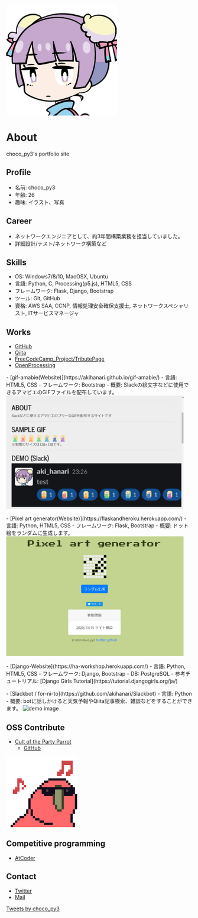 ![profile-icon](img/icon2.png)

# About
choco_py3's portfolio site

## Profile
- 名前: choco_py3
- 年齢: 26
- 趣味: イラスト、写真

## Career
- ネットワークエンジニアとして、約3年間構築業務を担当していました。
- 詳細設計/テスト/ネットワーク構築など

## Skills
- OS: Windows7/8/10, MacOSX, Ubuntu
- 言語: Python, C, Processing(p5.js), HTML5, CSS
- フレームワーク: Flask, Django, Bootstrap
- ツール: Git, GitHub
- 資格: AWS SAA, CCNP, 情報処理安全確保支援士, ネットワークスペシャリスト, ITサービスマネージャ

## Works
- [GitHub](https://akihanari.github.io/)
- [Qiita](https://qiita.com/akihanari)
- [FreeCodeCamp_Project/TributePage](https://codepen.io/akihanari/pen/NWqYOgP)
- [OpenProcessing](https://www.openprocessing.org/user/215370)
<p>
- [gif-amabie(Website)](https://akihanari.github.io/gif-amabie/)
  - 言語: HTML5, CSS
  - フレームワーク: Bootstrap
  - 概要: Slackの絵文字などに使用できるアマビエのGIFファイルを配布しています。
<img src="img/b-demo.png" alt="demo image" title="b-demo.png" width="480" height="307">
</p>
<p>
- [Pixel art generator(Website)](https://flaskandheroku.herokuapp.com/)
  - 言語: Python, HTML5, CSS
  - フレームワーク: Flask, Bootstrap
  - 概要: ドット絵をランダムに生成します。
<img src="img/c-demo.png" alt="demo image" title="c-demo.png" width="480" height="324">
</p>
<p>
- [Django-Website](https://ha-workshop.herokuapp.com/)
  - 言語: Python, HTML5, CSS
  - フレームワーク: Django, Bootstrap
  - DB: PostgreSQL
  - 参考チュートリアル: [Django Girls Tutorial](https://tutorial.djangogirls.org/ja/)
</p>
<p>
- [Slackbot / for-ni-to](https://github.com/akihanari/Slackbot)
  - 言語: Python
  - 概要: botに話しかけると天気予報やQiita記事検索、雑談などをすることができます。
<img src="img/demo.gif" alt="demo image" title="demo.gif" width="480" height="320">
 </p>

## OSS Contribute
- [Cult of the Party Parrot](https://cultofthepartyparrot.com/)
  - [GitHub](https://github.com/jmhobbs/cultofthepartyparrot.com)

![parrot gif](img/192_192.gif)


## Competitive programming
- [AtCoder](https://atcoder.jp/users/akihanari)

## Contact
- [Twitter](https://twitter.com/choco_py3)
- [Mail](akihanari@gmail.com)

<a class="twitter-timeline" data-width="400" data-height="600" data-theme="dark" href="https://twitter.com/choco_py3?ref_src=twsrc%5Etfw">Tweets by choco_py3</a> <script async src="https://platform.twitter.com/widgets.js" charset="utf-8"></script>


